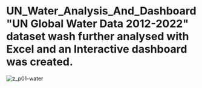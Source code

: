 # UN_Water_Analysis_And_Dashboard "UN Global Water Data 2012-2022" dataset wash further analysed with Excel and an Interactive dashboard was created.


![z_p01-water](https://github.com/kayode77/UN_Water_Analysis_And_Dashboard/assets/79026400/8c800476-1c16-46fc-b8b5-b7f30e5c544a)
